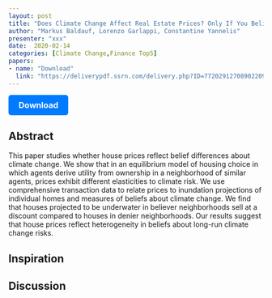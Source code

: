 ```yaml
---
layout: post
title: "Does Climate Change Affect Real Estate Prices? Only If You Believe In It"
author: "Markus Baldauf, Lorenzo Garlappi, Constantine Yannelis"
presenter: "xxx"
date:  2020-02-14
categories: [Climate Change,Finance Top5]
papers:
- name: "Download"
  link: "https://deliverypdf.ssrn.com/delivery.php?ID=772029127089022097119080012110105029127088006054089053094028111111099118030094073027041060048030012023098000127073088065004078033006063021080095090068027115116088109058013055086105106125067001104089071097099089018030071093003011006071120027123122020003&EXT=pdf&INDEX=TRUE"
---
```



<p>
  <a href="https://deliverypdf.ssrn.com/delivery.php?ID=772029127089022097119080012110105029127088006054089053094028111111099118030094073027041060048030012023098000127073088065004078033006063021080095090068027115116088109058013055086105106125067001104089071097099089018030071093003011006071120027123122020003&EXT=pdf&INDEX=TRUE" class="button">
    Download
  </a>
</p>

<style>
  .button {
    display: inline-block;
    padding: 10px 20px;
    background-color: #007bff;
    color: #fff;
    text-decoration: none;
    border-radius: 5px;
    font-size: 16px;
    font-weight: bold;
  }
</style>

## Abstract
This paper studies whether house prices reflect belief differences about climate change. We show that in an equilibrium model of housing choice in which agents derive utility from ownership in a neighborhood of similar agents, prices exhibit different elasticities to climate risk. We use comprehensive transaction data to relate prices to inundation projections of individual homes and measures of beliefs about climate change. We find that houses projected to be underwater in believer neighborhoods sell at a discount compared to houses in denier neighborhoods. Our results suggest that house prices reflect heterogeneity in beliefs about long-run climate change risks.
## Inspiration




## Discussion
